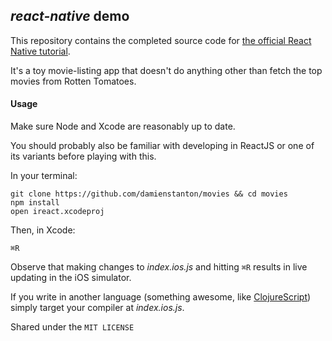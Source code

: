 ## _react-native_ demo

This repository contains the completed source code for [the official React Native tutorial](https://facebook.github.io/react-native/docs/tutorial.html).

It's a toy movie-listing app that doesn't do anything other than fetch the top movies from Rotten Tomatoes.

#### Usage

Make sure Node and Xcode are reasonably up to date.

You should probably also be familiar with developing in ReactJS or one of its variants before playing with this.

In your terminal:

```shell
git clone https://github.com/damienstanton/movies && cd movies
npm install
open ireact.xcodeproj
```
Then, in Xcode:

`⌘R`

Observe that making changes to _index.ios.js_ and hitting `⌘R` results in live updating in the iOS simulator.

If you write in another language (something awesome, like [ClojureScript](https://github.com/clojure/clojurescript)) simply target your compiler at _index.ios.js_.

Shared under the `MIT LICENSE`
